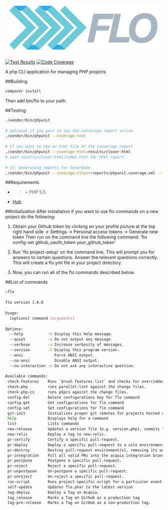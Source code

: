 # ![](logo.png)


[![Test Results](https://img.shields.io/badge/build-passing-brightgreen.svg)](http://ci.publisher7.com/job/flo/job/Flo-Analysis/lastCompletedBuild/testReport/)
[![Code Coverage](https://img.shields.io/badge/coverage-56.7-yellow.svg)](http://ci.publisher7.com/job/flo/job/Flo-Analysis/)

A php CLI application for managing PHP projects

##Building

```php
composer install
```

Then add bin/flo to your path.


##Testing

```sh
./vendor/bin/phpunit

# optional if you want to see the converage report inline.
./vendor/bin/phpunit --coverage-text

# If you want to see an html file of the converage report
./vendor/bin/phpunit --coverage-html=results/clover-html
# open results/clover-html/index.html for html report.

# CI: Generating reports for SonarQube
./vendor/bin/phpunit --coverage-clover=reports/phpunit.coverage.xml --log-junit=reports/phpunit.xml
```

##Requirements
* >= PHP 5.5
* [Hub](https://github.com/github/hub)

##Initialization
After installation if you want to use flo commands on a new project do the following:
1) Obtain your Github token by clicking on your profile picture at the top right hand side -> Settings -> Personal access tokens ->
Generate new token
Then run on the command line the following command: 'flo config-set github_oauth_token your_github_token'

2) Run 'flo project-setup' on the command line. This will prompt you for answers to certain questions. Answer the relevant questions correctly.
This will create a flo.yml file in your project directory.

3) Now, you can run all of the flo commands described below.

##List of commands
```bash
>flo

flo version 1.0.0

Usage:
  [options] command [arguments]

Options:
  --help           -h Display this help message.
  --quiet          -q Do not output any message.
  --verbose        -v Increase verbosity of messages.
  --version        -V Display this program version.
  --ansi              Force ANSI output.
  --no-ansi           Disable ANSI output.
  --no-interaction -n Do not ask any interactive question.

Available commands:
 check-features    Runs `drush features-list` and checks for overridden features.
 check-php         runs parallel-lint against the change files.
 check-php-cs      runs phpcs against the change files.
 config-del        Delete configurations key for flo command
 config-get        Get configurations for flo command
 config-set        Set configurations for flo command
 git-init          Initializes proper git remotes for projects hosted on Acquia
 help              Displays help for a command
 list              Lists commands
 new-release       Updates a version file (e.g. version.php), commits that change and tags the commit for release.
 new-relic         Deploy a tag to new-relic.
 pr-certify        Certify a specific pull-request.
 pr-deploy         Deploy a specific pull-request to a solo environment.
 pr-destroy        Destroy pull-request environment(s), removing its web root and database.
 pr-integration    Pull all valid PRs into the acquia integration branch.
 pr-postpone       Postpone a specific pull-request.
 pr-reject         Reject a specific pull-request.
 pr-unpostpone     Un-postpone a specific pull-request.
 pr-unreject       Un-reject a specific pull-request.
 run-script        Runs project-specific script for a particular event.
 self-update       Updates flo.phar to the latest version
 tag-deploy        Deploy a Tag on Acquia.
 tag_release       Marks a Tag on Github as a production tag
 tag-pre-release   Marks a Tag on GitHub as a non-production tag.
```
